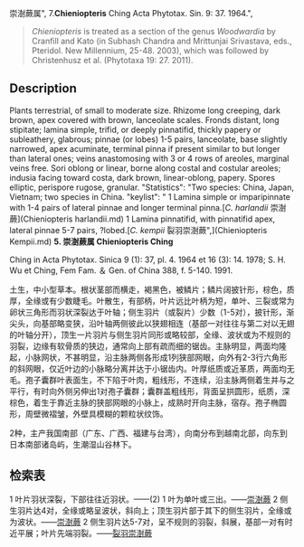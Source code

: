 崇澍蕨属",
7.**Chieniopteris** Ching Acta Phytotax. Sin. 9: 37. 1964.",

> *Chieniopteris* is treated as a section of the genus *Woodwardia* by Cranfill and Kato (in Subhash Chandra and Mrittunjai Srivastava, eds., Pteridol. New Millennium, 25-48. 2003), which was followed by Christenhusz et al. (Phytotaxa 19: 27. 2011).

## Description
Plants terrestrial, of small to moderate size. Rhizome long creeping, dark brown, apex covered with brown, lanceolate scales. Fronds distant, long stipitate; lamina simple, trifid, or deeply pinnatifid, thickly papery or subleathery, glabrous; pinnae (or lobes) 1-5 pairs, lanceolate, base slightly narrowed, apex acuminate, terminal pinna if present similar to but longer than lateral ones; veins anastomosing with 3 or 4 rows of areoles, marginal veins free. Sori oblong or linear, borne along costal and costular areoles; indusia facing toward costa, dark brown, linear-oblong, papery. Spores elliptic, perispore rugose, granular.
  "Statistics": "Two species: China, Japan, Vietnam; two species in China.
  "keylist": "
1 Lamina simple or imparipinnate with 1-4 pairs of lateral pinnae and longer terminal pinna.[*C. harlandii* 崇澍蕨](Chieniopteris harlandii.md)
1 Lamina pinnatifid, with pinnatifid apex, lateral pinnae 5-7 pairs, ?lobed.[*C. kempii* 裂羽崇澍蕨",](Chieniopteris Kempii.md)
**5. 崇澍蕨属 Chieniopteris Ching**

Ching in Acta Phytotax. Sinica 9 (1): 37, pl. 4. 1964 et 16 (3): 14. 1978; S. H. Wu et Ching, Fem Fam. ＆ Gen. of China 388, f. 5-140. 1991.

土生，中小型草本。根状茎部而横走，褐黑色，被鳞片；鳞片阔披针形，棕色，质厚，全缘或有少数睫毛。叶散生，有部柄，叶片远比叶柄为短，单叶、三裂或常为卵状三角形而羽状深裂达于叶轴；侧生羽片（或裂片）少数（1-5对），披针形，渐尖头，向基部略变狭，沿叶轴两侧彼此以狭翅相连（基部一对往往与第二对以无翅的叶轴分开），顶生一片羽片与侧生羽片同形或略较部，全缘、波状或为不规则的羽裂，边缘有软骨质的狭边，通常向上部有疏而细的锯齿。主脉明显，两面均隆起，小脉网状，不甚明显，沿主脉两侧各形成1列狭部网眼，向外有2-3行六角形的斜网眼，仅近叶边的小脉略分离并达于小锯齿内。叶厚纸质或近革质，两面均无毛。孢子囊群叶表面生，不下陷于叶肉，粗线形，不连续，沿主脉两侧着生并与之平行，有时向外侧另伸出1对孢子囊群；囊群盖粗线形，背面呈拱圆形，纸质，深棕色，着生于靠近主脉的狭部网眼的小脉上，成熟时开向主脉，宿存。孢子椭圆形，周壁微褶皱，外壁具模糊的颗粒状纹饰。

2种，主产我国南部（广东、广西、福建与台湾），向南分布到越南北部，向东到日本南部诸岛屿，生潮湿山谷林下。

## 检索表

1 叶片羽状深裂，下部往往近羽状。——(2)
1 叶为单叶或三出。——[崇澍蕨](Chieniopteris%20harlandii.md)
2 侧生羽片达4对，全缘或略呈波状，斜向上；顶生羽片部于其下的侧生羽片，全缘或为波状。——[崇澍蕨](Chieniopteris%20harlandii.md)
2 侧生羽片达5-7对，呈不规则的羽裂，斜展，基部一对有时近平展；叶片先端羽裂。——[裂羽崇澍蕨](Chieniopteris%20kempii.md)
